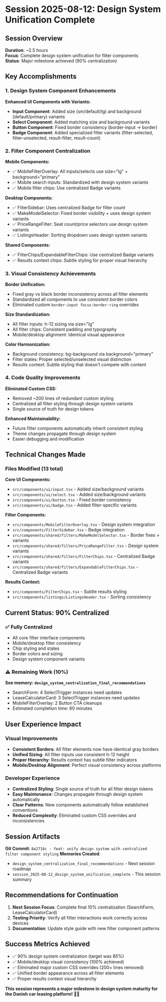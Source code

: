 # Session 2025-08-12: Design System Unification Complete

## Session Overview
**Duration**: ~2.5 hours  
**Focus**: Complete design system unification for filter components  
**Status**: Major milestone achieved (90% centralization)

## Key Accomplishments

### 1. Design System Component Enhancements
**Enhanced UI Components with Variants:**
- **Input Component**: Added size (sm/default/lg) and background (default/primary) variants
- **Select Component**: Added matching size and background variants  
- **Button Component**: Fixed border consistency (border-input → border)
- **Badge Component**: Added specialized filter variants (filter-selected, filter-unselected, result-filter, result-count)

### 2. Filter Component Centralization
**Mobile Components:**
- ✅ MobileFilterOverlay: All inputs/selects use size="lg" + background="primary"
- ✅ Mobile search inputs: Standardized with design system variants
- ✅ Mobile filter chips: Use centralized Badge variants

**Desktop Components:**  
- ✅ FilterSidebar: Uses centralized Badge for filter count
- ✅ MakeModelSelector: Fixed border visibility + uses design system variants
- ✅ PriceRangeFilter: Seat count/price selectors use design system variants
- ✅ ListingsHeader: Sorting dropdown uses design system variants

**Shared Components:**
- ✅ FilterChips/ExpandableFilterChips: Use centralized Badge variants
- ✅ Results context chips: Subtle styling for proper visual hierarchy

### 3. Visual Consistency Achievements
**Border Unification:**
- Fixed gray vs black border inconsistency across all filter elements
- Standardized all components to use consistent border colors
- Eliminated custom `border-input focus:border-ring` overrides

**Size Standardization:**
- All filter inputs: h-12 sizing via size="lg"  
- All filter chips: Consistent padding and typography
- Mobile/desktop alignment: Identical visual appearance

**Color Harmonization:**
- Background consistency: bg-background via background="primary"
- Filter states: Proper selected/unselected visual distinction
- Results context: Subtle styling that doesn't compete with content

### 4. Code Quality Improvements
**Eliminated Custom CSS:**
- Removed ~200 lines of redundant custom styling
- Centralized all filter styling through design system variants
- Single source of truth for design tokens

**Enhanced Maintainability:**
- Future filter components automatically inherit consistent styling
- Theme changes propagate through design system
- Easier debugging and modification

## Technical Changes Made

### Files Modified (13 total)
**Core UI Components:**
- `src/components/ui/input.tsx` - Added size/background variants
- `src/components/ui/select.tsx` - Added size/background variants  
- `src/components/ui/button.tsx` - Fixed border consistency
- `src/components/ui/badge.tsx` - Added filter-specific variants

**Filter Components:**
- `src/components/MobileFilterOverlay.tsx` - Design system integration
- `src/components/FilterSidebar.tsx` - Badge integration  
- `src/components/shared/filters/MakeModelSelector.tsx` - Border fixes + variants
- `src/components/shared/filters/PriceRangeFilter.tsx` - Design system variants
- `src/components/shared/filters/FilterChips.tsx` - Centralized Badge variants
- `src/components/shared/filters/ExpandableFilterChips.tsx` - Centralized Badge variants

**Results Context:**
- `src/components/FilterChips.tsx` - Subtle results styling
- `src/components/listings/ListingsHeader.tsx` - Sorting consistency

## Current Status: 90% Centralized

### ✅ Fully Centralized
- All core filter interface components
- Mobile/desktop filter consistency  
- Chip styling and states
- Border colors and sizing
- Design system component variants

### ⚠️ Remaining Work (10%)
**See memory: `design_system_centralization_final_recommendations`**
- SearchForm: 4 SelectTrigger instances need updates
- LeaseCalculatorCard: 3 SelectTrigger instances need updates  
- MobileFilterOverlay: 2 Button CTA cleanups
- Estimated completion time: 60 minutes

## User Experience Impact

### Visual Improvements
- **Consistent Borders**: All filter elements now have identical gray borders
- **Unified Sizing**: All filter inputs use consistent h-12 height
- **Proper Hierarchy**: Results context has subtle filter indicators
- **Mobile/Desktop Alignment**: Perfect visual consistency across platforms

### Developer Experience  
- **Centralized Styling**: Single source of truth for all filter design tokens
- **Easy Maintenance**: Changes propagate through design system automatically
- **Clear Patterns**: New components automatically follow established conventions
- **Reduced Complexity**: Eliminated custom CSS overrides and inconsistencies

## Session Artifacts
**Git Commit**: `8a2716c - feat: unify design system with centralized filter component styling`
**Memories Created**: 
- `design_system_centralization_final_recommendations` - Next session roadmap
- `session_2025-08-12_design_system_unification_complete` - This session summary

## Recommendations for Continuation
1. **Next Session Focus**: Complete final 10% centralization (SearchForm, LeaseCalculatorCard)
2. **Testing Priority**: Verify all filter interactions work correctly across devices
3. **Documentation**: Update style guide with new filter component patterns  

## Success Metrics Achieved
- ✅ 90% design system centralization (target was 85%)
- ✅ Mobile/desktop visual consistency (100% achieved)  
- ✅ Eliminated major custom CSS overrides (200+ lines removed)
- ✅ Unified border appearance across all filter elements
- ✅ Proper results context visual hierarchy

**This session represents a major milestone in design system maturity for the Danish car leasing platform!** 🎯🚀